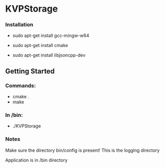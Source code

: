 # KVPStorage

### Installation
* sudo apt-get install gcc-mingw-w64

* sudo apt-get install cmake

* sudo apt-get install libjsoncpp-dev

## Getting Started

### Commands:
* cmake .
* make
### In /bin:
* ./KVPStorage


### Notes
Make sure the directory bin/config is present! This is the logging directory

Application is in /bin directory

